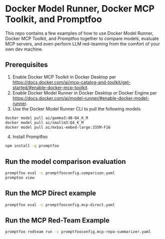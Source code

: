 # Docker Model Runner, Docker MCP Toolkit, and Promptfoo

This repo contains a few examples of how to use Docker Model Runner, Docker MCP Toolkit, and Promptfoo together to 
compare models, evaluate MCP servers, and even perform LLM red-teaming from the comfort of your own dev machine.


## Prerequisites

1. Enable Docker MCP Toolkit in Docker Desktop per https://docs.docker.com/ai/mcp-catalog-and-toolkit/get-started/#enable-docker-mcp-toolkit.
2. Enable Docker Model Runner in Docker Desktop or Docker Engine per https://docs.docker.com/ai/model-runner/#enable-docker-model-runner.
3. Use the Docker Model Runner CLI to pull the following models
```bash
docker model pull ai/gemma3:4B-Q4_K_M
docker model pull ai/smollm3:Q4_K_M
docker model pull ai/mxbai-embed-large:335M-F16
```
4. Install Promptfoo

```bash
npm install -g promptfoo
```

## Run the model comparison evaluation

```bash
promptfoo eval -c promptfooconfig.comparison.yaml
promptoo view
```

## Run the MCP Direct example

```bash
promptfoo eval -c promptfooconfig.mcp-direct.yaml
```

## Run the MCP Red-Team Example

```bash
promptfoo redteam run -c promptfooconfig.mcp-repo-summarizer.yaml
```
